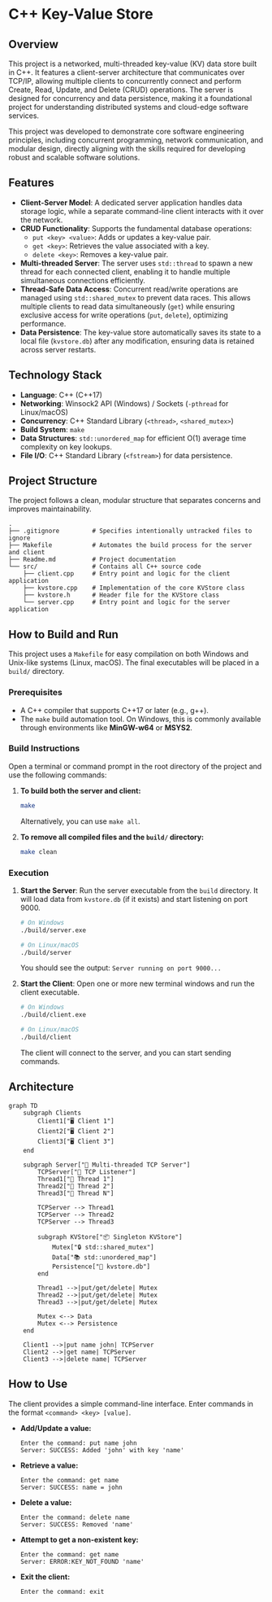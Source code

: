 # C++ Key-Value Store

## Overview

This project is a networked, multi-threaded key-value (KV) data store built in C++. It features a client-server architecture that communicates over TCP/IP, allowing multiple clients to concurrently connect and perform Create, Read, Update, and Delete (CRUD) operations. The server is designed for concurrency and data persistence, making it a foundational project for understanding distributed systems and cloud-edge software services.

This project was developed to demonstrate core software engineering principles, including concurrent programming, network communication, and modular design, directly aligning with the skills required for developing robust and scalable software solutions.

## Features

*   **Client-Server Model**: A dedicated server application handles data storage logic, while a separate command-line client interacts with it over the network.
*   **CRUD Functionality**: Supports the fundamental database operations:
    *   `put <key> <value>`: Adds or updates a key-value pair.
    *   `get <key>`: Retrieves the value associated with a key.
    *   `delete <key>`: Removes a key-value pair.
*   **Multi-threaded Server**: The server uses `std::thread` to spawn a new thread for each connected client, enabling it to handle multiple simultaneous connections efficiently.
*   **Thread-Safe Data Access**: Concurrent read/write operations are managed using `std::shared_mutex` to prevent data races. This allows multiple clients to read data simultaneously (`get`) while ensuring exclusive access for write operations (`put`, `delete`), optimizing performance.
*   **Data Persistence**: The key-value store automatically saves its state to a local file (`kvstore.db`) after any modification, ensuring data is retained across server restarts.

## Technology Stack

*   **Language**: C++ (C++17)
*   **Networking**: Winsock2 API (Windows) / Sockets (`-pthread` for Linux/macOS)
*   **Concurrency**: C++ Standard Library (`<thread>`, `<shared_mutex>`)
*   **Build System**: `make`
*   **Data Structures**: `std::unordered_map` for efficient O(1) average time complexity on key lookups.
*   **File I/O**: C++ Standard Library (`<fstream>`) for data persistence.

## Project Structure

The project follows a clean, modular structure that separates concerns and improves maintainability.

```
.
├── .gitignore         # Specifies intentionally untracked files to ignore
├── Makefile           # Automates the build process for the server and client
├── Readme.md          # Project documentation
└── src/               # Contains all C++ source code
    ├── client.cpp     # Entry point and logic for the client application
    ├── kvstore.cpp    # Implementation of the core KVStore class
    ├── kvstore.h      # Header file for the KVStore class
    └── server.cpp     # Entry point and logic for the server application
```

## How to Build and Run

This project uses a `Makefile` for easy compilation on both Windows and Unix-like systems (Linux, macOS). The final executables will be placed in a `build/` directory.

### Prerequisites

*   A C++ compiler that supports C++17 or later (e.g., g++).
*   The `make` build automation tool. On Windows, this is commonly available through environments like **MinGW-w64** or **MSYS2**.

### Build Instructions

Open a terminal or command prompt in the root directory of the project and use the following commands:

1.  **To build both the server and client:**
    ```bash
    make
    ```
    Alternatively, you can use `make all`.

2.  **To remove all compiled files and the `build/` directory:**
    ```bash
    make clean
    ```

### Execution

1.  **Start the Server**: Run the server executable from the `build` directory. It will load data from `kvstore.db` (if it exists) and start listening on port 9000.
    ```bash
    # On Windows
    ./build/server.exe

    # On Linux/macOS
    ./build/server
    ```
    You should see the output: `Server running on port 9000...`

2.  **Start the Client**: Open one or more new terminal windows and run the client executable.
    ```bash
    # On Windows
    ./build/client.exe

    # On Linux/macOS
    ./build/client
    ```
    The client will connect to the server, and you can start sending commands.

## Architecture

```mermaid
graph TD
    subgraph Clients
        Client1["🖥️ Client 1"]
        Client2["🖥️ Client 2"]
        Client3["🖥️ Client 3"]
    end

    subgraph Server["🧠 Multi-threaded TCP Server"]
        TCPServer["🔌 TCP Listener"]
        Thread1["🧵 Thread 1"]
        Thread2["🧵 Thread 2"]
        Thread3["🧵 Thread N"]

        TCPServer --> Thread1
        TCPServer --> Thread2
        TCPServer --> Thread3

        subgraph KVStore["📦 Singleton KVStore"]
            Mutex["🔒 std::shared_mutex"]
            Data["📚 std::unordered_map"]
            Persistence["💾 kvstore.db"]
        end

        Thread1 -->|put/get/delete| Mutex
        Thread2 -->|put/get/delete| Mutex
        Thread3 -->|put/get/delete| Mutex

        Mutex <--> Data
        Mutex <--> Persistence
    end

    Client1 -->|put name john| TCPServer
    Client2 -->|get name| TCPServer
    Client3 -->|delete name| TCPServer
```

## How to Use

The client provides a simple command-line interface. Enter commands in the format `<command> <key> [value]`.

*   **Add/Update a value:**
    ```
    Enter the command: put name john
    Server: SUCCESS: Added 'john' with key 'name'
    ```

*   **Retrieve a value:**
    ```
    Enter the command: get name
    Server: SUCCESS: name = john
    ```

*   **Delete a value:**
    ```
    Enter the command: delete name
    Server: SUCCESS: Removed 'name'
    ```

*   **Attempt to get a non-existent key:**
    ```
    Enter the command: get name
    Server: ERROR:KEY_NOT_FOUND 'name'
    ```

*   **Exit the client:**
    ```
    Enter the command: exit
    ```